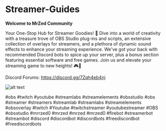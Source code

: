 # Streamer-Guides
**Welcome to MrZed Community**

Your One-Stop Hub for Streamer Goodies! 🚀 Dive into a world of creativity with a treasure trove of OBS Studio plug-ins and scripts, an extensive collection of overlays for streamers, and a plethora of dynamic sound effects to enhance your streaming experience.
We've got your back with recommended Discord bots to spice up your server, plus a bonus section featuring essential software and free games. 
Join us and elevate your streaming game to new heights! 🎮🎉

Discord Forums: https://discord.gg/7Zqh4eb4nj

![alt text](https://scontent-ord5-2.xx.fbcdn.net/v/t39.30808-6/427919146_988353305991581_1138378750860276908_n.jpg?_nc_cat=105&ccb=1-7&_nc_sid=c42490&_nc_ohc=BkqkfFapIV0AX9xj9xP&_nc_ht=scontent-ord5-2.xx&oh=00_AfA4i2JVsTUJ8A6UhCsdT1NI8s_t5oIxAYQ6eGMBTwk2eg&oe=65D15D3B)

#obs #twitch #youtube #streamlabs #streamelements #obsstudio #obs #streamer #streamers #streamlab #streamlabs #streamelements #obsoverlay #twitch #Youtube #twitchstreamer #youtubestreamer #OBS #obsstudio #mrrzed0 #mrzed #mrzed #mrzed0 #firebot #streamerbot #streambot #discord #discordbot #discordbots #freediscordbot #freediscordbots
